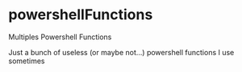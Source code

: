# powershellFunctions
Multiples Powershell Functions

Just a bunch of useless (or maybe not...) powershell functions I use sometimes
